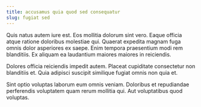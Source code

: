 ```yaml
---
title: accusamus quia quod sed consequatur
slug: fugiat sed
---
```


Quis natus autem iure est. Eos mollitia dolorum sint vero. Eaque officia atque ratione doloribus molestiae qui. Quaerat expedita magnam fuga omnis dolor asperiores ex saepe. Enim tempora praesentium modi rem blanditiis. Ex aliquam ea laudantium maiores maiores in reiciendis.

Dolores officia reiciendis impedit autem. Placeat cupiditate consectetur non blanditiis et. Quia adipisci suscipit similique fugiat omnis non quia et.

Sint optio voluptas laborum eum omnis veniam. Doloribus et repudiandae perferendis voluptatem quam rerum mollitia qui. Aut voluptatibus quod voluptas.
